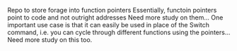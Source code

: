 Repo to store forage into function pointers
Essentially, functoin pointers point to code and not outright addresses
Need more study on them... One important use case is that it can easily be
used in place of the Switch command, i.e. you can cycle through different
functions using the pointers... Need more study on this too.